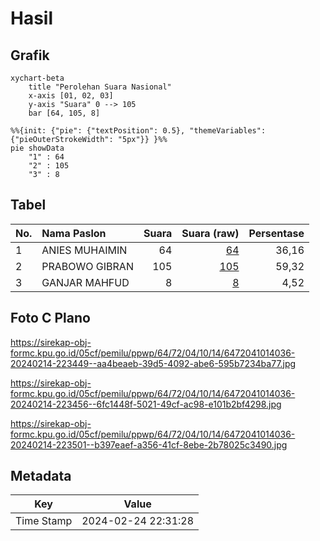 # Hasil

## Grafik

```mermaid
xychart-beta
    title "Perolehan Suara Nasional"
    x-axis [01, 02, 03]
    y-axis "Suara" 0 --> 105
    bar [64, 105, 8]
```

```mermaid
%%{init: {"pie": {"textPosition": 0.5}, "themeVariables": {"pieOuterStrokeWidth": "5px"}} }%%
pie showData
    "1" : 64
    "2" : 105
    "3" : 8
```

## Tabel

| No. | Nama Paslon    | Suara | Suara (raw) | Persentase |
|:--- |:-------------- | -----:| -----------:| ----------:|
| 1   | ANIES MUHAIMIN | 64    | [64][p-1]   | 36,16      |
| 2   | PRABOWO GIBRAN | 105   | [105][p-2]  | 59,32      |
| 3   | GANJAR MAHFUD  | 8     | [8][p-3]    | 4,52       |


[p-1]: https://github.com/gigit-pemilu/pemilu-2024/blob/main/pilpres/hitung-suara/sub/64-kalimantan-timur/sub/72-kota-samarinda/sub/04-samarinda-ilir/sub/1014-pelita/sub/036-tps/sub/paslon-1.txt
[p-2]: https://github.com/gigit-pemilu/pemilu-2024/blob/main/pilpres/hitung-suara/sub/64-kalimantan-timur/sub/72-kota-samarinda/sub/04-samarinda-ilir/sub/1014-pelita/sub/036-tps/sub/paslon-2.txt
[p-3]: https://github.com/gigit-pemilu/pemilu-2024/blob/main/pilpres/hitung-suara/sub/64-kalimantan-timur/sub/72-kota-samarinda/sub/04-samarinda-ilir/sub/1014-pelita/sub/036-tps/sub/paslon-3.txt

## Foto C Plano

https://sirekap-obj-formc.kpu.go.id/05cf/pemilu/ppwp/64/72/04/10/14/6472041014036-20240214-223449--aa4beaeb-39d5-4092-abe6-595b7234ba77.jpg

https://sirekap-obj-formc.kpu.go.id/05cf/pemilu/ppwp/64/72/04/10/14/6472041014036-20240214-223456--6fc1448f-5021-49cf-ac98-e101b2bf4298.jpg

https://sirekap-obj-formc.kpu.go.id/05cf/pemilu/ppwp/64/72/04/10/14/6472041014036-20240214-223501--b397eaef-a356-41cf-8ebe-2b78025c3490.jpg


## Metadata

| Key        | Value               |
| ---------- | ------------------- |
| Time Stamp | 2024-02-24 22:31:28 |



